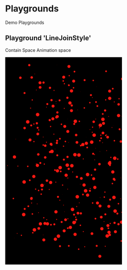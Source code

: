 # Playgrounds
Demo Playgrounds

## Playground 'LineJoinStyle'
Contain Space Animation space  

![space](space_animation.png)
